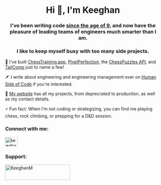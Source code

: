 <h1 align="center">Hi 👋, I'm Keeghan</h1>
<h3 align="center">I've been writing code <a href="https://www.humansideofcode.org/articles/you-are-the-expert-not-them">since the age of 9</a>, and now have the pleasure of leading teams of engineers much smarter than I am.</h3>
<h3 align="center">I like to keep myself busy with too many side projects.</h3>

🚀 I've built <a href="https://www.chesstraining.app">ChessTraining.app</a>, <a href="https://pixel-perfection.vercel.app/">PixelPerfection</a>, the <a href="https://rapidapi.com/KeeghanM/api/chess-puzzles">ChessPuzzles API</a>, and <a href="https://github.com/KeeghanM/tailcomp">TailComp</a> just to name a few!

🪶 I write about engineering and engineering management over on <a href="https://www.humansideofcode.org/">Human Side of Code</a> if you're interested.

💼 <a href="https://www.keeghan.io">My website</a> has all my projects, from deprecrated to production, as well as my contact details.

⚡ Fun fact: When I'm not coding or strategizing, you can find me playing chess, rock climbing, or prepping for a D&D session.

<h3 align="left">Connect with me:</h3>
<p align="left">
<a href="https://linkedin.com/in/keeghan-mcgarry" target="blank"><img align="center" src="https://raw.githubusercontent.com/rahuldkjain/github-profile-readme-generator/master/src/images/icons/Social/linked-in-alt.svg" alt="keeghan-mcgarry-5bb6708a" height="30" width="40" /></a>
</p>

<h3 align="left">Support:</h3>
<p><a href="https://www.buymeacoffee.com/KeeghanM"> <img align="left" src="https://cdn.buymeacoffee.com/buttons/v2/default-yellow.png" height="50" width="210" alt="KeeghanM" /></a></p><br><br>
